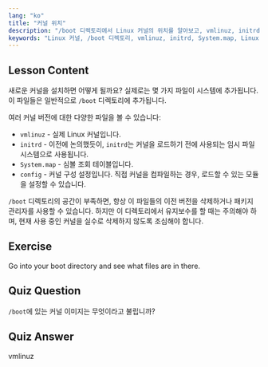 ```yaml
---
lang: "ko"
title: "커널 위치"
description: "/boot 디렉토리에서 Linux 커널의 위치를 알아보고, vmlinuz, initrd, System.map 을 이해합니다. 커널 파일을 탐색하고 공간을 효과적으로 관리합니다."
keywords: "Linux 커널, /boot 디렉토리, vmlinuz, initrd, System.map, Linux 초보자, 커널 튜토리얼, Linux 가이드"
---
```


## Lesson Content

새로운 커널을 설치하면 어떻게 될까요? 실제로는 몇 가지 파일이 시스템에 추가됩니다. 이 파일들은 일반적으로 `/boot` 디렉토리에 추가됩니다.

여러 커널 버전에 대한 다양한 파일을 볼 수 있습니다:

- `vmlinuz` - 실제 Linux 커널입니다.
- `initrd` - 이전에 논의했듯이, `initrd`는 커널을 로드하기 전에 사용되는 임시 파일 시스템으로 사용됩니다.
- `System.map` - 심볼 조회 테이블입니다.
- `config` - 커널 구성 설정입니다. 직접 커널을 컴파일하는 경우, 로드할 수 있는 모듈을 설정할 수 있습니다.

`/boot` 디렉토리의 공간이 부족하면, 항상 이 파일들의 이전 버전을 삭제하거나 패키지 관리자를 사용할 수 있습니다. 하지만 이 디렉토리에서 유지보수를 할 때는 주의해야 하며, 현재 사용 중인 커널을 실수로 삭제하지 않도록 조심해야 합니다.

## Exercise

Go into your boot directory and see what files are in there.

## Quiz Question

`/boot`에 있는 커널 이미지는 무엇이라고 불립니까?

## Quiz Answer

vmlinuz
